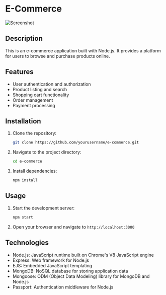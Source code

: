 # E-Commerce
![Screenshot](https://github.com/user-attachments/assets/3384bfae-a186-450f-af19-975b73f949a2)

## Description
This is an e-commerce application built with Node.js. It provides a platform for users to browse and purchase products online.

## Features
- User authentication and authorization
- Product listing and search
- Shopping cart functionality
- Order management
- Payment processing

## Installation
1. Clone the repository:
    ```bash
    git clone https://github.com/yourusername/e-commerce.git
    ```
2. Navigate to the project directory:
    ```bash
    cd e-commerce
    ```
3. Install dependencies:
    ```bash
    npm install
    ```

## Usage
1. Start the development server:
    ```bash
    npm start
    ```
2. Open your browser and navigate to `http://localhost:3000`

## Technologies
- Node.js: JavaScript runtime built on Chrome's V8 JavaScript engine
- Express: Web framework for Node.js
- EJS: Embedded JavaScript templating
- MongoDB: NoSQL database for storing application data
- Mongoose: ODM (Object Data Modeling) library for MongoDB and Node.js
- Passport: Authentication middleware for Node.js
